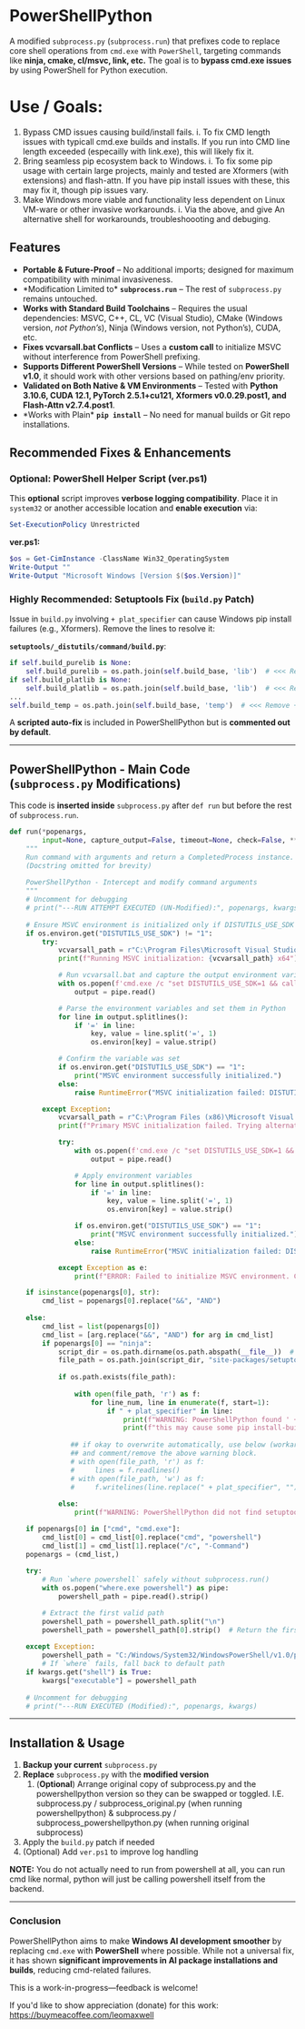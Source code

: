 # PowerShellPython

A modified `subprocess.py` (`subprocess.run`) that prefixes code to replace core shell operations from `cmd.exe` with `PowerShell`, targeting commands like **ninja, cmake, cl/msvc, link, etc.** The goal is to **bypass cmd.exe issues** by using PowerShell for Python execution.

# Use / Goals:

1. Bypass CMD issues causing build/install fails.
   i. To fix CMD length issues with typicall cmd.exe builds and installs.
      If you run into CMD line length exceeded (especailly with link.exe), this will likely fix it.
3. Bring seamless pip ecosystem back to Windows.
   i. To fix some pip usage with certain large projects, mainly and tested are Xformers (with extensions) and flash-attn.
      If you have pip install issues with these, this may fix it, though pip issues vary.
4. Make Windows more viable and functionality less dependent on Linux VM-ware or other invasive workarounds.
   i. Via the above, and give An alternative shell for workarounds, troubleshoooting and debuging.

## Features

- **Portable & Future-Proof** – No additional imports; designed for maximum compatibility with minimal invasiveness.
- \*Modification Limited to\* **`subprocess.run`** – The rest of `subprocess.py` remains untouched.
- **Works with Standard Build Toolchains** – Requires the usual dependencies: MSVC, C++, CL, VC (Visual Studio), CMake (Windows version, *not Python’s*), Ninja (Windows version, not Python’s), CUDA, etc.
- **Fixes vcvarsall.bat Conflicts** – Uses a **custom call** to initialize MSVC without interference from PowerShell prefixing.
- **Supports Different PowerShell Versions** – While tested on **PowerShell v1.0**, it should work with other versions based on pathing/env priority.
- **Validated on Both Native & VM Environments** – Tested with **Python 3.10.6, CUDA 12.1, PyTorch 2.5.1+cu121, Xformers v0.0.29.post1, and Flash-Attn v2.7.4.post1**.
- \*Works with Plain\* **`pip install`** – No need for manual builds or Git repo installations.

## Recommended Fixes & Enhancements

### **Optional: PowerShell Helper Script (ver.ps1)**

This **optional** script improves **verbose logging compatibility**. Place it in `system32` or another accessible location and **enable execution** via:

```powershell
Set-ExecutionPolicy Unrestricted
```

**ver.ps1:**

```powershell
$os = Get-CimInstance -ClassName Win32_OperatingSystem
Write-Output ""
Write-Output "Microsoft Windows [Version $($os.Version)]"
```

### Highly Recommended: Setuptools Fix (`build.py` Patch)

Issue in `build.py` involving `+ plat_specifier` can cause Windows pip install failures (e.g., Xformers). Remove the lines to resolve it:

**`setuptools/_distutils/command/build.py`**:

```python
if self.build_purelib is None:
    self.build_purelib = os.path.join(self.build_base, 'lib')  # <<< Remove + plat_specifier
if self.build_platlib is None:
    self.build_platlib = os.path.join(self.build_base, 'lib')  # <<< Remove + plat_specifier
...
self.build_temp = os.path.join(self.build_base, 'temp')  # <<< Remove + plat_specifier
```

A **scripted auto-fix** is included in PowerShellPython but is **commented out by default**.

---

## **PowerShellPython - Main Code (**`subprocess.py` Modifications)

This code is **inserted inside** `subprocess.py` after `def run` but before the rest of `subprocess.run`.

```python
def run(*popenargs,
        input=None, capture_output=False, timeout=None, check=False, **kwargs):
    """
    Run command with arguments and return a CompletedProcess instance.
    (Docstring omitted for brevity)
    
    PowerShellPython - Intercept and modify command arguments
    """
    # Uncomment for debugging
    # print("---RUN ATTEMPT EXECUTED (UN-Modified):", popenargs, kwargs)
    
    # Ensure MSVC environment is initialized only if DISTUTILS_USE_SDK is NOT set
    if os.environ.get("DISTUTILS_USE_SDK") != "1":
        try:
            vcvarsall_path = r"C:\Program Files\Microsoft Visual Studio\2022\Community\VC\Auxiliary\Build\vcvarsall.bat"
            print(f"Running MSVC initialization: {vcvarsall_path} x64")

            # Run vcvarsall.bat and capture the output environment variables
            with os.popen(f'cmd.exe /c "set DISTUTILS_USE_SDK=1 && call \"{vcvarsall_path}\" x64 && set"') as pipe:
                output = pipe.read()

            # Parse the environment variables and set them in Python
            for line in output.splitlines():
                if '=' in line:
                    key, value = line.split('=', 1)
                    os.environ[key] = value.strip()

            # Confirm the variable was set
            if os.environ.get("DISTUTILS_USE_SDK") == "1":
                print("MSVC environment successfully initialized.")
            else:
                raise RuntimeError("MSVC initialization failed: DISTUTILS_USE_SDK not set.")

        except Exception:
            vcvarsall_path = r"C:\Program Files (x86)\Microsoft Visual Studio\2022\Community\VC\Auxiliary\Build\vcvarsall.bat"
            print(f"Primary MSVC initialization failed. Trying alternative: {vcvarsall_path} x64")

            try:
                with os.popen(f'cmd.exe /c "set DISTUTILS_USE_SDK=1 && call \"{vcvarsall_path}\" x64 && set"') as pipe:
                    output = pipe.read()

                # Apply environment variables
                for line in output.splitlines():
                    if '=' in line:
                        key, value = line.split('=', 1)
                        os.environ[key] = value.strip()

                if os.environ.get("DISTUTILS_USE_SDK") == "1":
                    print("MSVC environment successfully initialized.")
                else:
                    raise RuntimeError("MSVC initialization failed: DISTUTILS_USE_SDK not set.")

            except Exception as e:
                print(f"ERROR: Failed to initialize MSVC environment. Compilation may fail! ({e})")

    if isinstance(popenargs[0], str):
        cmd_list = popenargs[0].replace("&&", "AND")
        
    else:
        cmd_list = list(popenargs[0])
        cmd_list = [arg.replace("&&", "AND") for arg in cmd_list]
        if popenargs[0] == "ninja":
            script_dir = os.path.dirname(os.path.abspath(__file__))  # Get the directory of the script
            file_path = os.path.join(script_dir, "site-packages/setuptools/_distutils/command/build.py")
            
            if os.path.exists(file_path):
                
                with open(file_path, 'r') as f:
                    for line_num, line in enumerate(f, start=1):
                        if " + plat_specifier" in line:
                            print(f"WARNING: PowerShellPython found ' + plat_specifier' in setuptools/_distutils/command/build.py at line {line_num}.")
                            print(f"this may cause some pip install-builds to fail on windows! (I.E. Xformers)")
                            
               ## if okay to overwrite automatically, use below (workaround for automatic updates etc.)
               ## and comment/remove the above warning block.
               # with open(file_path, 'r') as f:
               #     lines = f.readlines()
               # with open(file_path, 'w') as f:
               #     f.writelines(line.replace(" + plat_specifier", "") for line in lines)
                    
            else:
                print(f"WARNING: PowerShellPython did not find setuptools!")

    if popenargs[0] in ["cmd", "cmd.exe"]:
        cmd_list[0] = cmd_list[0].replace("cmd", "powershell")
        cmd_list[1] = cmd_list[1].replace("/c", "-Command")
    popenargs = (cmd_list,)
    
    try:
        # Run `where powershell` safely without subprocess.run()
        with os.popen("where.exe powershell") as pipe:
            powershell_path = pipe.read().strip()

        # Extract the first valid path
        powershell_path = powershell_path.split("\n")
        powershell_path = powershell_path[0].strip()  # Return the first valid path
        
    except Exception:
        powershell_path = "C:/Windows/System32/WindowsPowerShell/v1.0/powershell.exe"  
        # If `where` fails, fall back to default path    
    if kwargs.get("shell") is True:
        kwargs["executable"] = powershell_path
    
    # Uncomment for debugging
    # print("---RUN EXECUTED (Modified):", popenargs, kwargs)
```

---

## **Installation & Usage**

1. **Backup your current** `subprocess.py` 
2. **Replace** `subprocess.py` with the **modified version** 
   1. (**Optional**) Arrange original copy of subprocess.py and the powershellpython version so they can be swapped or toggled.
      I.E.
      subprocess.py / subprocess_original.py (when running powershellpython)
      &
      subprocess.py / subprocess_powershellpython.py (when running original subprocess)
3. Apply the `build.py` patch if needed
4. (Optional) Add `ver.ps1` to improve log handling

**NOTE:** You do not actually need to run from powershell at all, you can run cmd like normal, python will just be calling powershell itself from the backend.

---

### **Conclusion**

PowerShellPython aims to make **Windows AI development smoother** by replacing `cmd.exe` with **PowerShell** where possible. While not a universal fix, it has shown **significant improvements in AI package installations and builds**, reducing cmd-related failures.

This is a work-in-progress—feedback is welcome!

If you'd like to show appreciation (donate) for this work:
https://buymeacoffee.com/leomaxwell
